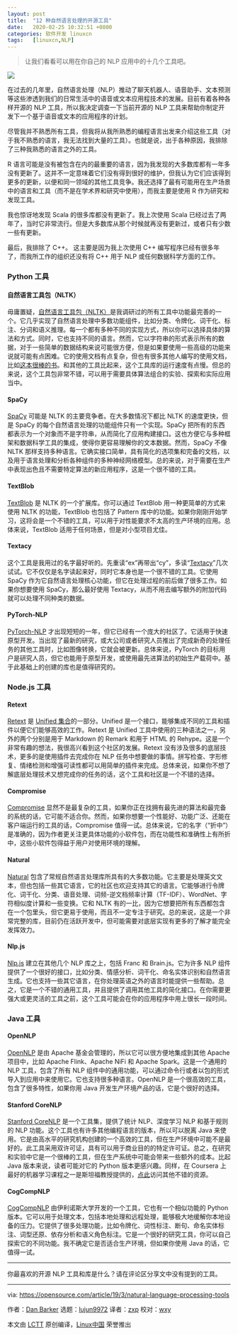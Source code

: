 ```yaml
---
layout: post
title:	"12 种自然语言处理的开源工具"
date:	2020-02-25 10:32:51 +0800 
categories:	软件开发 linuxcn 
tags:	[linuxcn,NLP]
---
```




> 
> 让我们看看可以用在你自己的 NLP 应用中的十几个工具吧。
> 
> 
> 


![](/Asserts/Images//attachment/album/202002/25/103230j77i7zx8uyymj7y3.jpg)


在过去的几年里，自然语言处理（NLP）推动了聊天机器人、语音助手、文本预测等这些渗透到我们的日常生活中的语音或文本应用程技术的发展。目前有着各种各样开源的 NLP 工具，所以我决定调查一下当前开源的 NLP 工具来帮助你制定开发下一个基于语音或文本的应用程序的计划。


尽管我并不熟悉所有工具，但我将从我所熟悉的编程语言出发来介绍这些工具（对于我不熟悉的语言，我无法找到大量的工具）。也就是说，出于各种原因，我排除了三种我熟悉的语言之外的工具。


R 语言可能是没有被包含在内的最重要的语言，因为我发现的大多数库都有一年多没有更新了。这并不一定意味着它们没有得到很好的维护，但我认为它们应该得到更多的更新，以便和同一领域的其他工具竞争。我还选择了最有可能用在生产场景中的语言和工具（而不是在学术界和研究中使用），而我主要是使用 R 作为研究和发现工具。


我也惊讶地发现 Scala 的很多库都没有更新了。我上次使用 Scala 已经过去了两年了，当时它非常流行。但是大多数库从那个时候就再没有更新过，或者只有少数一些有更新。


最后，我排除了 C++。 这主要是因为我上次使用 C++ 编写程序已经有很多年了，而我所工作的组织还没有将 C++ 用于 NLP 或任何数据科学方面的工作。


### Python 工具


#### 自然语言工具包（NLTK）


毋庸置疑，[自然语言工具包（NLTK）](http://www.nltk.org/)是我调研过的所有工具中功能最完善的一个。它几乎实现了自然语言处理中多数功能组件，比如分类、令牌化、词干化、标注、分词和语义推理。每一个都有多种不同的实现方式，所以你可以选择具体的算法和方式。同时，它也支持不同的语言。然而，它以字符串的形式表示所有的数据，对于一些简单的数据结构来说可能很方便，但是如果要使用一些高级的功能来说就可能有点困难。它的使用文档有点复杂，但也有很多其他人编写的使用文档，比如[这本很棒的书](http://www.nltk.org/book_1ed/)。和其他的工具比起来，这个工具库的运行速度有点慢。但总的来说，这个工具包非常不错，可以用于需要具体算法组合的实验、探索和实际应用当中。


#### SpaCy


[SpaCy](https://spacy.io/) 可能是 NLTK 的主要竞争者。在大多数情况下都比 NLTK 的速度更快，但是 SpaCy 的每个自然语言处理的功能组件只有一个实现。SpaCy 把所有的东西都表示为一个对象而不是字符串，从而简化了应用构建接口。这也方便它与多种框架和数据科学工具的集成，使得你更容易理解你的文本数据。然而，SpaCy 不像 NLTK 那样支持多种语言。它确实接口简单，具有简化的选项集和完备的文档，以及用于语言处理和分析各种组件的多种神经网络模型。总的来说，对于需要在生产中表现出色且不需要特定算法的新应用程序，这是一个很不错的工具。


#### TextBlob


[TextBlob](https://textblob.readthedocs.io/en/dev/) 是 NLTK 的一个扩展库。你可以通过 TextBlob 用一种更简单的方式来使用 NLTK 的功能，TextBlob 也包括了 Pattern 库中的功能。如果你刚刚开始学习，这将会是一个不错的工具，可以用于对性能要求不太高的生产环境的应用。总体来说，TextBlob 适用于任何场景，但是对小型项目尤佳。


#### Textacy


这个工具是我用过的名字最好听的。先重读“ex”再带出“cy”，多读“[Textacy](https://readthedocs.org/projects/textacy/)”几次试试。它不仅仅是名字读起来好，同时它本身也是一个很不错的工具。它使用 SpaCy 作为它自然语言处理核心功能，但它在处理过程的前后做了很多工作。如果你想要使用 SpaCy，那么最好使用 Textacy，从而不用去编写额外的附加代码就可以处理不同种类的数据。


#### PyTorch-NLP


[PyTorch-NLP](https://pytorchnlp.readthedocs.io/en/latest/) 才出现短短的一年，但它已经有一个庞大的社区了。它适用于快速原型开发。当出现了最新的研究，或大公司或者研究人员推出了完成新奇的处理任务的其他工具时，比如图像转换，它就会被更新。总体来说，PyTorch 的目标用户是研究人员，但它也能用于原型开发，或使用最先进算法的初始生产载荷中。基于此基础上的创建的库也是值得研究的。


### Node.js 工具


#### Retext


[Retext](https://www.npmjs.com/package/retext) 是 [Unified 集合](https://unified.js.org/)的一部分。Unified 是一个接口，能够集成不同的工具和插件以便它们能够高效的工作。Retext 是 Unified 工具中使用的三种语法之一，另外的两个分别是用于 Markdown 的 Remark 和用于 HTML 的 Rehype。这是一个非常有趣的想法，我很高兴看到这个社区的发展。Retext 没有涉及很多的底层技术，更多的是使用插件去完成你在 NLP 任务中想要做的事情。拼写检查、字形修复、情绪检测和增强可读性都可以用简单的插件来完成。总体来说，如果你不想了解底层处理技术又想完成你的任务的话，这个工具和社区是一个不错的选择。


#### Compromise


[Compromise](https://www.npmjs.com/package/compromise) 显然不是最复杂的工具，如果你正在找拥有最先进的算法和最完备的系统的话，它可能不适合你。然而，如果你想要一个性能好、功能广泛、还能在客户端运行的工具的话，Compromise 值得一试。总体来说，它的名字（“折中”）是准确的，因为作者更关注更具体功能的小软件包，而在功能性和准确性上有所折中，这些小软件包得益于用户对使用环境的理解。


#### Natural


[Natural](https://www.npmjs.com/package/natural) 包含了常规自然语言处理库所具有的大多数功能。它主要是处理英文文本，但也包括一些其它语言，它的社区也欢迎支持其它的语言。它能够进行令牌化、词干化、分类、语音处理、词频-逆文档频率计算（TF-IDF）、WordNet、字符相似度计算和一些变换。它和 NLTK 有的一比，因为它想要把所有东西都包含在一个包里头，但它更易于使用，而且不一定专注于研究。总的来说，这是一个非常完整的库，目前仍在活跃开发中，但可能需要对底层实现有更多的了解才能完全发挥效力。


#### Nlp.js


[Nlp.js](https://www.npmjs.com/package/node-nlp) 建立在其他几个 NLP 库之上，包括 Franc 和 Brain.js。它为许多 NLP 组件提供了一个很好的接口，比如分类、情感分析、词干化、命名实体识别和自然语言生成。它也支持一些其它语言，在你处理英语之外的语言时能提供一些帮助。总之，它是一个不错的通用工具，并且提供了调用其他工具的简化接口。在你需要更强大或更灵活的工具之前，这个工具可能会在你的应用程序中用上很长一段时间。


### Java 工具


#### OpenNLP


[OpenNLP](https://opennlp.apache.org/) 是由 Apache 基金会管理的，所以它可以很方便地集成到其他 Apache 项目中，比如 Apache Flink、Apache NiFi 和 Apache Spark。这是一个通用的 NLP 工具，包含了所有 NLP 组件中的通用功能，可以通过命令行或者以包的形式导入到应用中来使用它。它也支持很多种语言。OpenNLP 是一个很高效的工具，包含了很多特性，如果你用 Java 开发生产环境产品的话，它是个很好的选择。


#### Stanford CoreNLP


[Stanford CoreNLP](https://stanfordnlp.github.io/CoreNLP/) 是一个工具集，提供了统计 NLP、深度学习 NLP 和基于规则的 NLP 功能。这个工具也有许多其他编程语言的版本，所以可以脱离 Java 来使用。它是由高水平的研究机构创建的一个高效的工具，但在生产环境中可能不是最好的。此工具采用双许可证，具有可以用于商业目的的特定许可证。总之，在研究和实验中它是一个很棒的工具，但在生产系统中可能会带来一些额外的成本。比起 Java 版本来说，读者可能对它的 Python 版本更感兴趣。同样，在 Coursera 上最好的机器学习课程之一是斯坦福教授提供的，[点此](https://opensource.com/article/19/2/learn-data-science-ai)访问其他不错的资源。


#### CogCompNLP


[CogCompNLP](https://github.com/CogComp/cogcomp-nlp) 由伊利诺斯大学开发的一个工具，它也有一个相似功能的 Python 版本。它可以用于处理文本，包括本地处理和远程处理，能够极大地缓解你本地设备的压力。它提供了很多处理功能，比如令牌化、词性标注、断句、命名实体标注、词型还原、依存分析和语义角色标注。它是一个很好的研究工具，你可以自己探索它的不同功能。我不确定它是否适合生产环境，但如果你使用 Java 的话，它值得一试。




---


你最喜欢的开源 NLP 工具和库是什么？请在评论区分享文中没有提到的工具。




---


via: <https://opensource.com/article/19/3/natural-language-processing-tools>


作者：[Dan Barker](https://opensource.com/users/barkerd427) 选题：[lujun9972](https://github.com/lujun9972) 译者：[zxp](https://github.com/zhangxiangping) 校对：[wxy](https://github.com/wxy)


本文由 [LCTT](https://github.com/LCTT/TranslateProject) 原创编译，[Linux中国](https://linux.cn/) 荣誉推出
